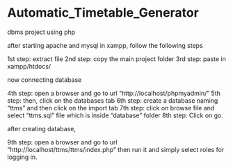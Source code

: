 # Automatic_Timetable_Generator
 dbms project using php

 after starting apache and mysql in xampp, follow the following steps


1st step: extract file
2nd step: copy the main project folder
3rd step: paste in xampp/htdocs/

now connecting database

4th step: open a browser and go to url “http://localhost/phpmyadmin/”
5th step: then, click on the databases tab
6th step: create a database naming “ttms” and then click on the import tab
7th step: click on browse file and select “ttms.sql” file which is inside “database” folder
8th step: Click on go.

after creating database,

9th step: open a browser and go to url “http://localhost/ttms/ttms/index.php”
then run it and simply select roles for logging in.

